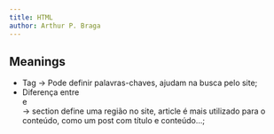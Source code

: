 ```yaml
---
title: HTML
author: Arthur P. Braga
---
```


## Meanings

- Tag <meta> -> Pode definir palavras-chaves, ajudam na busca pelo site;
- Diferença entre <article> e <section> -> section define uma região no site, article é mais utilizado para o conteúdo, como um post com título e conteúdo...;